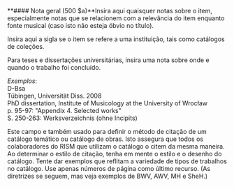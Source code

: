 **#### Nota geral (500 $a)**Insira aqui quaisquer notas sobre o item, especialmente notas que se relacionem com a relevância do item enquanto fonte musical (caso isto não esteja óbvio no título).

Insira aqui a sigla se o item se refere a uma instituição, tais como catálogos de coleções.

Para teses e dissertações universitárias, insira uma nota sobre onde e quando o trabalho foi concluído.

_Exemplos_:  
D-Bsa  
Tübingen, Universität Diss. 2008  
PhD dissertation, Institute of Musicology at the University of Wrocław  
p. 95-97: "Appendix 4. Selected works"  
S. 250-263: Werksverzeichnis (ohne Incipits)

Este campo e também usado para definir o método de citação de um catálogo temático ou catálogo de obras. Isto assegura que todos os colaboradores do RISM que utilizam o catálogo o citem da mesma maneira. Ao determinar o estilo de citação, tenha em mente o estilo e o desenho do catálogo. Tente dar exemplos que reflitam a variedade de tipos de trabalhos no catálogo. Use apenas números de página como último recurso. (As diretrizes se seguem, mas veja exemplos de BWV, AWV, MH e SheH.)